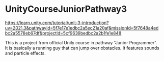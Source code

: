 # UnityCourseJuniorPathway3

https://learn.unity.com/tutorial/unit-3-introduction?uv=2021.3&pathwayId=5f7e17e1edbc2a5ec21a20af&missionId=5f7648a4edbc2a5578eb67df&projectId=5cf9639bedbc2a2b1fe1e848

This is a project from official Unily course in pathway "Junior Programmer".
It is basically a running guy that can jump over obstacles. It features sounds and particle effects.
